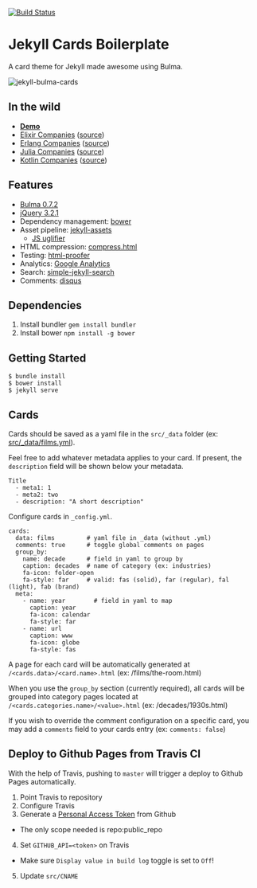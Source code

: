 [![Build Status](https://travis-ci.org/burden/jekyll-cards-boilerplate.svg?branch=master)](https://travis-ci.org/burden/jekyll-cards-boilerplate)
# Jekyll Cards Boilerplate

A card theme for Jekyll made awesome using Bulma.

![jekyll-bulma-cards](https://raw.githubusercontent.com/burden/jekyll-bulma-cards/master/screenshot.png)

## In the wild

- **[Demo](https://jekyll-cards-boilerplate.burden.cc/)**
- [Elixir Companies](https://elixir-companies.com) ([source](https://github.com/doomspork/elixir-companies))
- [Erlang Companies](https://erlang-companies.org) ([source](https://github.com/starbelly/erlang-companies))
- [Julia Companies](https://julia-companies.org) ([source](https://github.com/cursorinsight/julia-companies))
- [Kotlin Companies](https://kotlin-companies.com) ([source](https://github.com/utensils/kotlin-companies))


## Features

- [Bulma 0.7.2](https://github.com/jgthms/bulma/tree/0.7.2)
- [jQuery 3.2.1](https://github.com/jquery/jquery/tree/3.2.1)
- Dependency management: [bower](https://bower.io)
- Asset pipeline: [jekyll-assets](https://rubygems.org/gems/jekyll-assets)
  - [JS uglifier](https://rubygems.org/gems/uglifier/versions/3.2.0)
- HTML compression: [compress.html](http://jch.penibelst.de/)
- Testing: [html-proofer](https://github.com/gjtorikian/html-proofer)
- Analytics: [Google Analytics](https://www.google.com/analytics/)
- Search: [simple-jekyll-search](https://github.com/christian-fei/Simple-Jekyll-Search/tree/v1.7.0)
- Comments: [disqus](https://disqus.com)


## Dependencies

1. Install bundler `gem install bundler`
2. Install bower `npm install -g bower`

## Getting Started

```
$ bundle install
$ bower install
$ jekyll serve
```


## Cards

Cards should be saved as a yaml file in the `src/_data` folder (ex: [src/_data/films.yml](https://github.com/burden/jekyll-cards-boilerplate/blob/master/src/_data/films.yml)).

Feel free to add whatever metadata applies to your card. If present, the `description` field will be shown below your metadata.
```
Title
  - meta1: 1
  - meta2: two
  - description: "A short description"
```


Configure cards in `_config.yml`.

```
cards:
  data: films         # yaml file in _data (without .yml)
  comments: true      # toggle global comments on pages
  group_by:
    name: decade      # field in yaml to group by
    caption: decades  # name of category (ex: industries)  
    fa-icon: folder-open
    fa-style: far     # valid: fas (solid), far (regular), fal (light), fab (brand)
  meta:
    - name: year        # field in yaml to map
      caption: year
      fa-icon: calendar
      fa-style: far
    - name: url
      caption: www
      fa-icon: globe
      fa-style: fas

```

A page for each card will be automatically generated at `/<cards.data>/<card.name>.html` (ex: /films/the-room.html)

When you use the `group_by` section (currently required), all cards will be grouped into category pages located at `/<cards.categories.name>/<value>.html` (ex: /decades/1930s.html)

If you wish to override the comment configuration on a specific card, you may add a `comments` field to your cards entry (ex: `comments: false`)



## Deploy to Github Pages from Travis CI
With the help of Travis, pushing to `master` will trigger a deploy to Github Pages automatically.

1. Point Travis to repository
2. Configure Travis
3. Generate a [Personal Access Token](https://github.com/settings/tokens) from Github
  - The only scope needed is repo:public_repo
4. Set `GITHUB_API=<token>` on Travis
  - Make sure `Display value in build log` toggle is set to `Off`!
5. Update `src/CNAME`
